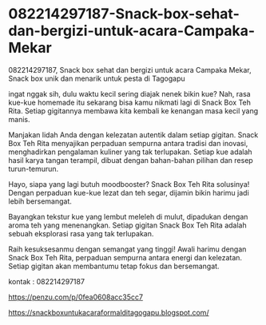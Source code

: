 # 082214297187-Snack-box-sehat-dan-bergizi-untuk-acara-Campaka-Mekar
082214297187, Snack box sehat dan bergizi untuk acara Campaka Mekar, Snack box unik dan menarik untuk pesta di Tagogapu

ingat nggak sih, dulu waktu kecil sering diajak nenek bikin kue? Nah, rasa kue-kue homemade itu sekarang bisa kamu nikmati lagi di Snack Box Teh Rita. Setiap gigitannya membawa kita kembali ke kenangan masa kecil yang manis.

Manjakan lidah Anda dengan kelezatan autentik dalam setiap gigitan. Snack Box Teh Rita menyajikan perpaduan sempurna antara tradisi dan inovasi, menghadirkan pengalaman kuliner yang tak terlupakan. Setiap kue adalah hasil karya tangan terampil, dibuat dengan bahan-bahan pilihan dan resep turun-temurun.

Hayo, siapa yang lagi butuh moodbooster? Snack Box Teh Rita solusinya! Dengan perpaduan kue-kue lezat dan teh segar, dijamin bikin harimu jadi lebih bersemangat.

Bayangkan tekstur kue yang lembut meleleh di mulut, dipadukan dengan aroma teh yang menenangkan. Setiap gigitan Snack Box Teh Rita adalah sebuah eksplorasi rasa yang tak terlupakan.

Raih kesuksesanmu dengan semangat yang tinggi! Awali harimu dengan Snack Box Teh Rita, perpaduan sempurna antara energi dan kelezatan. Setiap gigitan akan membantumu tetap fokus dan bersemangat.

kontak : 082214297187

https://penzu.com/p/0fea0608acc35cc7

https://snackboxuntukacaraformalditagogapu.blogspot.com/
